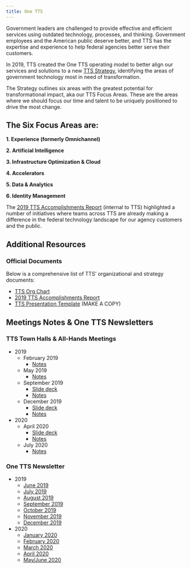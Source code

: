 ```yaml
---
title: One TTS
---
```


Government leaders are challenged to provide effective and efficient services using outdated technology, processes, and thinking. Government employees and the American public deserve better, and TTS has the expertise and experience to help federal agencies better serve their customers.

In 2019, TTS created the One TTS operating model to better align our services and solutions to a new [TTS Strategy](https://docs.google.com/document/d/1uidmcUfdxOeCt23nJ4VI1M10HV3W44ImMPLgwbx1QJM/edit#), identifying the areas of government technology most in need of transformation.

The Strategy outlines six areas with the greatest potential for transformational impact, aka our TTS Focus Areas. These are the areas where we should focus our time and talent to be uniquely positioned to drive the most change.

## The Six Focus Areas are:

**1. Experience (formerly Omnichannel)**

**2. Artificial Intelligence**

**3. Infrastructure Optimization & Cloud**

**4. Accelerators**

**5. Data & Analytics**

**6. Identity Management**

The [2019 TTS Accomplishments Report](https://docs.google.com/document/d/1x_8Yn6lVuy5JVIy3Hdw6sA61X-oP4OxTjtOt5XhHylQ/edit) (internal to TTS) highlighted a number of initiatives where teams across TTS are already making a difference in the federal technology landscape for our agency customers and the public.

## Additional Resources

### Official Documents

Below is a comprehensive list of TTS’ organizational and strategy documents:

- [TTS Org Chart](https://docs.google.com/presentation/d/1-sN16p24TUKlU64jFybzth0cVXKnMaYa5Dkp0wm3Al4/edit#slide=id.g60c56df037_0_0)
- [2019 TTS Accomplishments Report](https://docs.google.com/document/d/1x_8Yn6lVuy5JVIy3Hdw6sA61X-oP4OxTjtOt5XhHylQ/edit)
- [TTS Presentation Template](https://docs.google.com/presentation/d/1GropVjdnuwm0H0crIpoIgFUqHrfSlts7J_GAQK7OFQA/edit#slide=id.p1) (MAKE A COPY)

## Meetings Notes & One TTS Newsletters

### TTS Town Halls & All-Hands Meetings

- 2019
  - February 2019
    - [Notes](https://docs.google.com/document/d/1GZxFcuxLBRubSaixVgjHh_xkNJYK825Rv8twqAFO6VM/edit#heading=h.5rfqc49hyu52)
  - May 2019
    - [Notes](https://docs.google.com/document/d/1cVB4LiKUhJYyFFKxod-JZsrTy0ZM_-NQjRFYcQFjNxc/edit)
  - September 2019
    - [Slide deck](https://docs.google.com/presentation/d/1aUw941aj2EwTz0VgfvT7lLvJ0_mtkCh829wu_Q4ypD8/edit#slide=id.g6092eadc8f_1_75)
    - [Notes](https://docs.google.com/document/d/1T3SvmtQkAgMUqgh1Kj2_5FiHVBt3juC3-PXU69airAw/edit)
  - December 2019
    - [Slide deck](https://docs.google.com/presentation/d/1R9MFYzj5JOBAVI8LINGyQpsNN5CVS-ApXfL7w732Jy8/edit#slide=id.p1)
    - [Notes](https://docs.google.com/document/d/16a71AAu3sh4JVv0skVJdJ5JLDdNP9DvuEYG8IbN3Ze0/edit)
- 2020
  - April 2020
    - [Slide deck](https://docs.google.com/presentation/d/1jr68phAJrCwT95D40qvu59D_VsLlaJewrFxgweSVqBI/edit#slide=id.p1)
    - [Notes](https://docs.google.com/document/d/18C3nBiYFypCpPGvHqXkuFJBhQGfcHmgn_WUXwFrUJWg/edit)
  - July 2020
    - [Notes](https://docs.google.com/document/d/18C3nBiYFypCpPGvHqXkuFJBhQGfcHmgn_WUXwFrUJWg/edit)

### One TTS Newsletter

- 2019
  - [June 2019](https://docs.google.com/document/d/1MJq1KOJ5elvZsHhpgy-ZyvGiN2j6RXLRyQkdnyxU_Xk/edit)
  - [July 2019](https://docs.google.com/document/d/1eLFfH7FBkIwSvSOwG-77rv-c8yxwpuC-WbSMFVx8uGc/edit)
  - [August 2019](https://docs.google.com/document/d/15mVulaBYHVVshnjVDqDS2MYsHb6bnFnpE32DUlJEw1Q/edit)
  - [September 2019](https://docs.google.com/document/d/10mQ9FjyZ2f479BxUvn30XGxq-Iabe_HvAURb50Jv_KQ/edit)
  - [October 2019](https://docs.google.com/document/d/1hGUFtai-m3HTjs4VWdMDrPaktvKxrWfBu9o6MNsdpCM/edit)
  - [November 2019](https://docs.google.com/document/d/1YcFf7qxwkmegyYgvXjL2NPlBgI56GQcPl6H2EDNqBp8/edit)
  - [December 2019](https://docs.google.com/document/d/1yCiAU1zV1eFSHob-DnGpeHr1xJFJWPcuUKMCyRFahAA/edit)
- 2020
  - [January 2020](https://docs.google.com/document/d/1foDiwfL1eBXc2ZphjYnAafMKJjkC8InFtMHxYZgW5UQ/edit)
  - [February 2020](https://docs.google.com/document/d/1qdhgevtopCBIS5zaWgOtaHmc-MQiUkU3Z_rlelUX1MA/edit)
  - [March 2020](https://docs.google.com/document/d/16BTHHUMV-PwIPWNamU5cxLom_Z9vOqgVnZ2PzeRJqE4/edit)
  - [April 2020](https://docs.google.com/document/d/1vaFslp46ySKX4KZUtlHJfWAFLLID9tlkcwMJgSeWuNY/edit)
  - [May/June 2020](https://docs.google.com/document/d/16ETbYD5nTVmkGhRBLorv9DtZgKFl6ftybvuQ5o3kRLo/edit)
